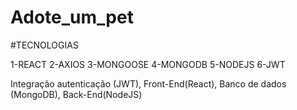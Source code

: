 # Adote_um_pet

#TECNOLOGIAS

1-REACT
2-AXIOS
3-MONGOOSE
4-MONGODB
5-NODEJS
6-JWT

Integração autenticação (JWT), Front-End(React), Banco de dados (MongoDB), Back-End(NodeJS)
